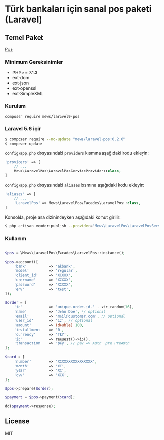 # Türk bankaları için sanal pos paketi (Laravel)

## Temel Paket
[Pos](https://github.com/mewebstudio/pos)

### Minimum Gereksinimler
- PHP >= 7.1.3
- ext-dom
- ext-json
- ext-openssl
- ext-SimpleXML

### Kurulum
```sh
composer require mews/laravel9-pos
```

### Laravel 5.6 için
```sh
$ composer require --no-update "mews/laravel-pos:0.2.0"
$ composer update
```

`config/app.php` dosyasındaki `providers` kısmına aşağıdaki kodu ekleyin:
```php
'providers' => [
    // ...
    Mews\LaravelPos\LaravelPosServiceProvider::class,
]
```

`config/app.php` dosyasındaki `aliases` kısmına aşağıdaki kodu ekleyin:
```php
'aliases' => [
    // ...
    'LaravelPos' => Mews\LaravelPos\Facades\LaravelPos::class,
]
```

Konsolda, proje ana dizinindeyken aşağıdaki komut girilir:
```sh
$ php artisan vendor:publish --provider="Mews\LaravelPos\LaravelPosServiceProvider"
```

### Kullanım
```php

$pos = \Mews\LaravelPos\Facades\LaravelPos::instance();

$pos->account([
    'bank'          => 'akbank',
    'model'         => 'regular',
    'client_id'     => 'XXXXX',
    'username'      => 'XXXXX',
    'password'      => 'XXXXX',
    'env'           => 'test',
]);

$order = [
    'id'            => 'unique-order-id-' . str_random(16),
    'name'          => 'John Doe', // optional
    'email'         => 'mail@customer.com', // optional
    'user_id'       => '12', // optional
    'amount'        => (double) 100,
    'installment'   => '0',
    'currency'      => 'TRY',
    'ip'            => request()->ip(),
    'transaction'   => 'pay', // pay => Auth, pre PreAuth
];

$card = [
    'number'        => 'XXXXXXXXXXXXXXXX',
    'month'         => 'XX',
    'year'          => 'XX',
    'cvv'           => 'XXX',
];

$pos->prepare($order);

$payment = $pos->payment($card);

dd($payment->response);

```

License
----

MIT
